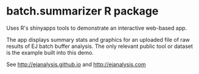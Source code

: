 # batch.summarizer R package
Uses R's shinyapps tools to demonstrate an interactive web-based app.  

The app displays summary stats and graphics for an uploaded file of raw results of EJ batch buffer analysis. The only relevant public tool or dataset is the example built into this demo.

See http://ejanalysis.github.io and http://ejanalysis.com
